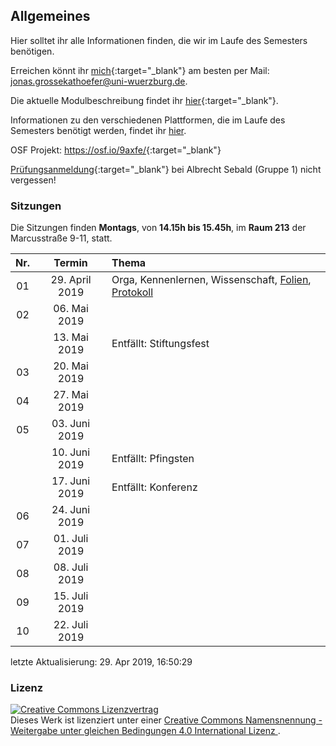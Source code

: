## Allgemeines

Hier solltet ihr alle Informationen finden, die wir im Laufe des
Semesters benötigen.

Erreichen könnt ihr
[mich](http://www.i1.psychologie.uni-wuerzburg.de/ekp/personen/jonas-grossekathoefer/){:target="\_blank"}
am besten per Mail: <jonas.grossekathoefer@uni-wuerzburg.de>.

Die aktuelle Modulbeschreibung findet ihr
[hier](https://www2.uni-wuerzburg.de/mhb/MB-de-06-PSY-EFM-152-m01.pdf){:target="\_blank"}.

Informationen zu den verschiedenen Plattformen, die im Laufe des
Semesters benötigt werden, findet ihr [hier](material/account.html).

OSF Projekt:
<https://osf.io/9axfe/>{:target="\_blank"}

[Prüfungsanmeldung](https://www-sbhome1.zv.uni-wuerzburg.de/qisserver/rds?state=verpublish&status=init&vmfile=no&publishid=201046&moduleCall=webInfo&publishConfFile=webInfo&publishSubDir=veranstaltung){:target="\_blank"}
bei Albrecht Sebald (Gruppe 1) nicht vergessen\!

### Sitzungen

Die Sitzungen finden **Montags**, von **14.15h bis 15.45h**, im **Raum
213** der Marcusstraße 9-11,
statt.

| Nr. |     Termin      | Thema                                                                                                        |
| :-: | :-------------: | :----------------------------------------------------------------------------------------------------------- |
| 01  | 29\. April 2019 | Orga, Kennenlernen, Wissenschaft, [Folien](./slides/01-orga.html), [Protokoll](./protocols/01-protocol.html) |
| 02  |  06\. Mai 2019  |                                                                                                              |
|     |  13\. Mai 2019  | Entfällt: Stiftungsfest                                                                                      |
| 03  |  20\. Mai 2019  |                                                                                                              |
| 04  |  27\. Mai 2019  |                                                                                                              |
| 05  | 03\. Juni 2019  |                                                                                                              |
|     | 10\. Juni 2019  | Entfällt: Pfingsten                                                                                          |
|     | 17\. Juni 2019  | Entfällt: Konferenz                                                                                          |
| 06  | 24\. Juni 2019  |                                                                                                              |
| 07  | 01\. Juli 2019  |                                                                                                              |
| 08  | 08\. Juli 2019  |                                                                                                              |
| 09  | 15\. Juli 2019  |                                                                                                              |
| 10  | 22\. Juli 2019  |                                                                                                              |

letzte Aktualisierung: 29. Apr 2019,
16:50:29

### Lizenz

<a rel="license" href="http://creativecommons.org/licenses/by-sa/4.0/"><img alt="Creative Commons Lizenzvertrag" style="border-width:0" src="https://i.creativecommons.org/l/by-sa/4.0/88x31.png" /></a><br />Dieses
Werk ist lizenziert unter einer
<a rel="license" href="http://creativecommons.org/licenses/by-sa/4.0/">Creative
Commons Namensnennung - Weitergabe unter gleichen Bedingungen 4.0
International Lizenz </a>.
